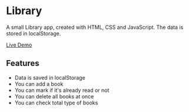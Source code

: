 # Library

A small Library app, created with HTML, CSS and JavaScript. The data is stored in localStorage.

[Live Demo](https://ntpon.github.io/library/)

## Features

- Data is saved in localStorage
- You can add a book
- You can mark if it's already read or not
- You can delete all books at once
- You can check total type of books
